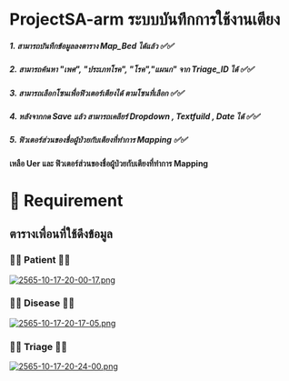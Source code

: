 # ProjectSA-arm ระบบบันทึกการใช้งานเตียง 


#####  1. สามารถบันทึกข้อมูลลงตาราง Map_Bed ได้แล้ว ✅✅
#####  2. สามารถค้นหา "เพศ", "ประเภทโรค", "โรค","แผนก" จาก Triage_ID ได้ ✅✅
#####  3. สามารถเลือกโซนเพื่อฟิวเตอร์เตียงได้ ตามโซนที่เลือก ✅✅
#####  4. หลังจากกด Save แล้ว สามารถเคลียร์ Dropdown , Textfuild , Date ได้ ✅✅
#####  5. ฟิวเตอร์ส่วนของชื่อผู้ป่วยกับเตียงที่ทำการ Mapping ✅✅


#### เหลือ Uer และ ฟิวเตอร์ส่วนของชื่อผู้ป่วยกับเตียงที่ทำการ Mapping 


# 🐶 Requirement
## ตารางเพื่อนที่ใช้ดึงข้อมูล
### 🔸🔹 Patient 🔸🔹
[![2565-10-17-20-00-17.png](https://i.postimg.cc/c4tjfYcV/2565-10-17-20-00-17.png)](https://postimg.cc/MvxdSnND)


### 🔸🔹 Disease 🔸🔹
[![2565-10-17-20-17-05.png](https://i.postimg.cc/CxrHLr3D/2565-10-17-20-17-05.png)](https://postimg.cc/fVX08CTT)


### 🔸🔹 Triage 🔸🔹
[![2565-10-17-20-24-00.png](https://i.postimg.cc/rmvXx97Y/2565-10-17-20-24-00.png)](https://postimg.cc/vgLNd5YW)
